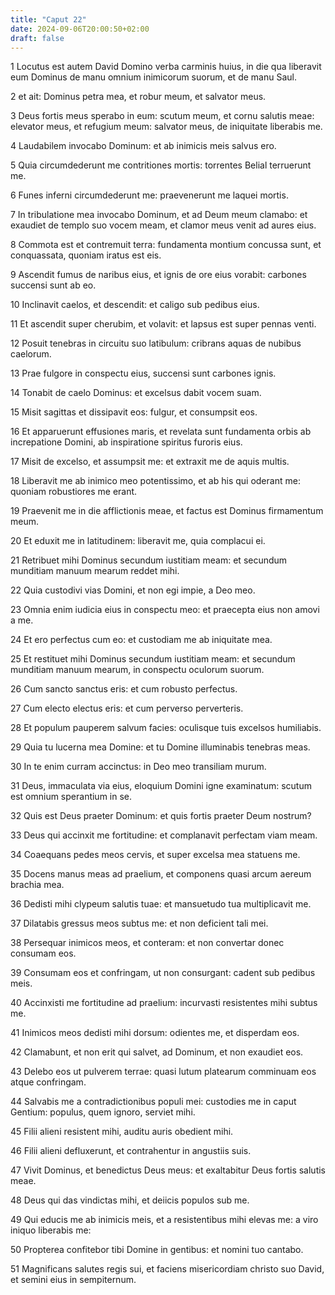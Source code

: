 ```yaml
---
title: "Caput 22"
date: 2024-09-06T20:00:50+02:00
draft: false
---
```



1 Locutus est autem David Domino verba carminis huius, in die qua liberavit eum Dominus de manu omnium inimicorum suorum, et de manu Saul.

2 et ait: Dominus petra mea, et robur meum, et salvator meus.

3 Deus fortis meus sperabo in eum: scutum meum, et cornu salutis meae: elevator meus, et refugium meum: salvator meus, de iniquitate liberabis me.

4 Laudabilem invocabo Dominum: et ab inimicis meis salvus ero.

5 Quia circumdederunt me contritiones mortis: torrentes Belial terruerunt me.

6 Funes inferni circumdederunt me: praevenerunt me laquei mortis.

7 In tribulatione mea invocabo Dominum, et ad Deum meum clamabo: et exaudiet de templo suo vocem meam, et clamor meus venit ad aures eius.

8 Commota est et contremuit terra: fundamenta montium concussa sunt, et conquassata, quoniam iratus est eis.

9 Ascendit fumus de naribus eius, et ignis de ore eius vorabit: carbones succensi sunt ab eo.

10 Inclinavit caelos, et descendit: et caligo sub pedibus eius.

11 Et ascendit super cherubim, et volavit: et lapsus est super pennas venti.

12 Posuit tenebras in circuitu suo latibulum: cribrans aquas de nubibus caelorum.

13 Prae fulgore in conspectu eius, succensi sunt carbones ignis.

14 Tonabit de caelo Dominus: et excelsus dabit vocem suam.

15 Misit sagittas et dissipavit eos: fulgur, et consumpsit eos.

16 Et apparuerunt effusiones maris, et revelata sunt fundamenta orbis ab increpatione Domini, ab inspiratione spiritus furoris eius.

17 Misit de excelso, et assumpsit me: et extraxit me de aquis multis.

18 Liberavit me ab inimico meo potentissimo, et ab his qui oderant me: quoniam robustiores me erant.

19 Praevenit me in die afflictionis meae, et factus est Dominus firmamentum meum.

20 Et eduxit me in latitudinem: liberavit me, quia complacui ei.

21 Retribuet mihi Dominus secundum iustitiam meam: et secundum munditiam manuum mearum reddet mihi.

22 Quia custodivi vias Domini, et non egi impie, a Deo meo.

23 Omnia enim iudicia eius in conspectu meo: et praecepta eius non amovi a me.

24 Et ero perfectus cum eo: et custodiam me ab iniquitate mea.

25 Et restituet mihi Dominus secundum iustitiam meam: et secundum munditiam manuum mearum, in conspectu oculorum suorum.

26 Cum sancto sanctus eris: et cum robusto perfectus.

27 Cum electo electus eris: et cum perverso perverteris.

28 Et populum pauperem salvum facies: oculisque tuis excelsos humiliabis.

29 Quia tu lucerna mea Domine: et tu Domine illuminabis tenebras meas.

30 In te enim curram accinctus: in Deo meo transiliam murum.

31 Deus, immaculata via eius, eloquium Domini igne examinatum: scutum est omnium sperantium in se.

32 Quis est Deus praeter Dominum: et quis fortis praeter Deum nostrum?

33 Deus qui accinxit me fortitudine: et complanavit perfectam viam meam.

34 Coaequans pedes meos cervis, et super excelsa mea statuens me.

35 Docens manus meas ad praelium, et componens quasi arcum aereum brachia mea.

36 Dedisti mihi clypeum salutis tuae: et mansuetudo tua multiplicavit me.

37 Dilatabis gressus meos subtus me: et non deficient tali mei.

38 Persequar inimicos meos, et conteram: et non convertar donec consumam eos.

39 Consumam eos et confringam, ut non consurgant: cadent sub pedibus meis.

40 Accinxisti me fortitudine ad praelium: incurvasti resistentes mihi subtus me.

41 Inimicos meos dedisti mihi dorsum: odientes me, et disperdam eos.

42 Clamabunt, et non erit qui salvet, ad Dominum, et non exaudiet eos.

43 Delebo eos ut pulverem terrae: quasi lutum platearum comminuam eos atque confringam.

44 Salvabis me a contradictionibus populi mei: custodies me in caput Gentium: populus, quem ignoro, serviet mihi.

45 Filii alieni resistent mihi, auditu auris obedient mihi.

46 Filii alieni defluxerunt, et contrahentur in angustiis suis.

47 Vivit Dominus, et benedictus Deus meus: et exaltabitur Deus fortis salutis meae.

48 Deus qui das vindictas mihi, et deiicis populos sub me.

49 Qui educis me ab inimicis meis, et a resistentibus mihi elevas me: a viro iniquo liberabis me:

50 Propterea confitebor tibi Domine in gentibus: et nomini tuo cantabo.

51 Magnificans salutes regis sui, et faciens misericordiam christo suo David, et semini eius in sempiternum.

